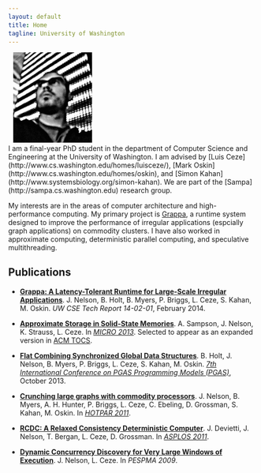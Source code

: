 ```yaml
---
layout: default
title: Home
tagline: University of Washington
---
```


<div class="span5 pull-right" style="padding-left:10px">
  <div>
    <img src="img/jakewall-flipped.jpg" class="img-rounded" width=160/>
  </div>
</div>
I am a final-year PhD student in the department of Computer Science and Engineering at the University of Washington. I am advised by [Luis Ceze](http://www.cs.washington.edu/homes/luisceze/), [Mark Oskin](http://www.cs.washington.edu/homes/oskin), and [Simon Kahan](http://www.systemsbiology.org/simon-kahan).  We are part of the [Sampa](http://sampa.cs.washington.edu) research group.

My interests are in the areas of computer architecture and high-performance computing. My primary project is [Grappa](http://grappa.io), a runtime system designed to improve the performance of irregular applications (espcially graph applications) on commodity clusters. I have also worked in approximate computing, deterministic parallel computing, and speculative multithreading.

Publications
------------

- **[Grappa: A Latency-Tolerant Runtime for Large-Scale Irregular Applications](http://sampa.cs.washington.edu/papers/grappa-tr-2014-02.pdf)**. J. Nelson, B. Holt, B. Myers, P. Briggs, L. Ceze, S. Kahan, M. Oskin. *UW CSE Tech Report 14-02-01*, February 2014.

- **[Approximate Storage in Solid-State Memories](http://homes.cs.washington.edu/~asampson/media/papers/approxstorage-micro2013.pdf)**. A. Sampson, J. Nelson, K. Strauss, L. Ceze. In *[MICRO 2013](http://www.microarch.org/micro46/)*. Selected to appear as an expanded version in [ACM TOCS](http://tocs.acm.org/).

- **[Flat Combining Synchronized Global Data Structures](http://homes.cs.washington.edu/~bholt/pubs/holt-pgas13.pdf)**. B. Holt, J. Nelson, B. Myers, P. Briggs, L. Ceze, S. Kahan, M. Oskin. *[7th International Conference on PGAS Programming Models (PGAS)](http://www.pgas2013.org.uk/)*, October 2013.

- **[Crunching large graphs with commodity processors](https://www.usenix.org/legacy/event/hotpar11/tech/final_files/Nelson.pdf)**. J. Nelson, B. Myers, A. H. Hunter, P. Briggs, L. Ceze, C. Ebeling, D. Grossman, S. Kahan, M. Oskin. In *[HOTPAR 2011](https://www.usenix.org/legacy/events/hotpar11/index.html)*.

- **[RCDC: A Relaxed Consistency Deterministic Computer](http://www.cs.washington.edu/homes/devietti/papers/devietti.rcdc.asplos.2011.pdf)**. J. Devietti, J. Nelson, T. Bergan, L. Ceze, D. Grossman. In *[ASPLOS 2011](http://asplos11.cs.ucr.edu/)*.

- **[Dynamic Concurrency Discovery for Very Large Windows of Execution](http://homes.cs.washington.edu/~nelson/Nelson-ConcurrencyDiscovery-PESPMA2009.pdf)**. J. Nelson, L. Ceze. In *PESPMA 2009*.



